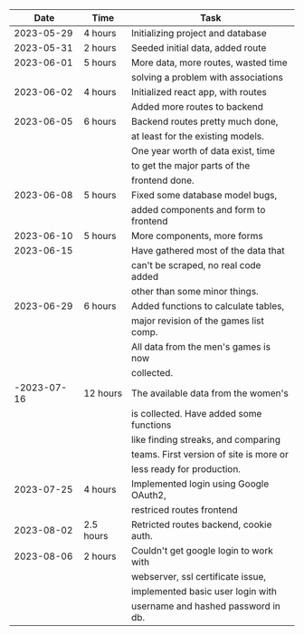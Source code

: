 | Date        | Time      | Task                                    |
| ----------- | --------- | --------------------------------------- |
| 2023-05-29  | 4 hours   | Initializing project and database       |
| 2023-05-31  | 2 hours   | Seeded initial data, added route        |
| 2023-06-01  | 5 hours   | More data, more routes, wasted time     |
|             |           | solving a problem with associations     |
| 2023-06-02  | 4 hours   | Initialized react app, with routes      |
|             |           | Added more routes to backend            |
| 2023-06-05  | 6 hours   | Backend routes pretty much done,        |
|             |           | at least for the existing models.       |
|             |           | One year worth of data exist, time      |
|             |           | to get the major parts of the           |
|             |           | frontend done.                          |
| 2023-06-08  | 5 hours   | Fixed some database model bugs,         |
|             |           | added components and form to frontend   |
| 2023-06-10  | 5 hours   | More components, more forms             |
| 2023-06-15  |           | Have gathered most of the data that     |
|             |           | can't be scraped, no real code added    |
|             |           | other than some minor things.           |
| 2023-06-29  | 6 hours   | Added functions to calculate tables,    |
|             |           | major revision of the games list comp.  |
|             |           | All data from the men's games is now    |
|             |           | collected.                              |
| -2023-07-16 | 12 hours  | The available data from the women's     |
|             |           | is collected. Have added some functions |
|             |           | like finding streaks, and comparing     |
|             |           | teams. First version of site is more or |
|             |           | less ready for production.              |
| 2023-07-25  | 4 hours   | Implemented login using Google OAuth2,  |
|             |           | restriced routes frontend               |
| 2023-08-02  | 2.5 hours | Retricted routes backend, cookie auth.  |
| 2023-08-06  | 2 hours   | Couldn't get google login to work with  |
|             |           | webserver, ssl certificate issue,       |
|             |           | implemented basic user login with       |
|             |           | username and hashed password in db.     |

